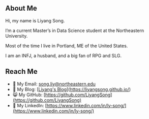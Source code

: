 ## About Me

Hi, my name is Liyang Song.

I’m a current Master’s in Data Science student at the Northeastern University.

Most of the time I live in Portland, ME of the United States.

I am an INFJ, a husband, and a big fan of RPG and SLG.

## Reach Me

- 📧 My Email: [song.liy@northeastern.edu](mailto:song.liy@northeastern.edu)
- 🌠 My Blog: [[Liyang's Blog](https://liyangsong.github.io/)](https://liyangsong.github.io/)
- 😸 My GitHub: [https://github.com/LiyangSong](https://github.com/LiyangSong)
- 💼 My LinkedIn: [https://www.linkedin.com/in/ly-song/](https://www.linkedin.com/in/ly-song/)
